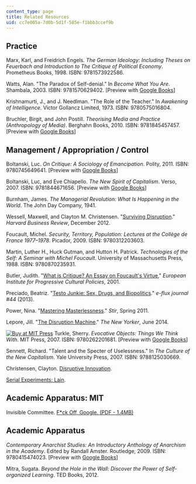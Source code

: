 ```yaml
---
content_type: page
title: Related Resources
uid: cc7e005a-7d0b-5d1f-585e-f1bbb3ccef9b
---
```


Practice
--------

Marx, Karl, and Freidrich Engels. _The German Ideology: Including Theses on Feuerbach and Introduction to The Critique of Political Economy_. Prometheus Books, 1998. ISBN: 9781573922586.

Watts, Alan. "The Paradox of Self-denial." In _Become What You Are_. Shambala, 2003. ISBN: 9781570629402. \[Preview with [Google Books](http://books.google.com/books?id=xQIG9lWkgcUC&pg=PA1#v=onepage)\]

Krishnamurti, J., and J. Needlman. "The Role of the Teacher." In _Awakening of Intelligence_. Victor Gollancz Limited, 1973. ISBN: 9780575016804.

Bruchler, Birgit, and John Postill. _Theorising Media and Practice (Anthropology of Media)_. Berghahn Books, 2010. ISBN: 9781845457457. \[Preview with [Google Books](http://books.google.com/books?id=IbycR6djcEEC&pg=PAfrontcover)\]

Management / Appropriation / Control
------------------------------------

Boltanski, Luc. _On Critique: A Sociology of Emancipation_. Polity, 2011. ISBN: 9780745649641. \[Preview with [Google Books](http://books.google.com/books?id=9ly0uv7IHJoC&pg=PAfrontcover)\]

Boltanski, Luc, and Eve Chiapello. _The New Spirit of Capitalism_. Verso, 2007. ISBN: 9781844671656. \[Preview with [Google Books](http://books.google.com/books?id=9QuQihQ_4GsC&pg=PAfrontcover)\]

Burnham, James. _The Managerial Revolution: What Is Happening in the World_. The John Day Company, 1941.

Wessell, Maxwell, and Clayton M. Christensen. "[Surviving Disruption](https://hbr.org/2012/12/surviving-disruption)." _Harvard Business Review_, December 2012.

Foucault, Michel. _Security, Territory, Population: Lectures at the Collège de France 1977–1978_. Picador, 2009. ISBN: 9780312203603.

Martin, Luther H., Huck Gutman, and Hutton H. Patrick. _Technologies of the Self: A Seminar with Michel Foucault_. University of Massachusetts Press, 1988. ISBN: 9780870235931.

Butler, Judith. "[What is Critique? An Essay on Foucault's Virtue](http://eipcp.net/transversal/0806/butler/en)," _European Institute for Progressive Cultural Policies_, 2001.

Preciado, Beatriz. "[Testo Junkie: Sex, Drugs, and Biopolitics](http://www.e-flux.com/journal/testo-junkie-sex-drugs-and-biopolitics/)." _e-flux journal #44_ (2013).

Power, Nina. "[Mastering Masterlessness](https://stirtoaction.wordpress.com/2011/03/27/mastering-masterlessness/)." _Stir_, Spring 2011.

Lepore, Jill. "[The Disruption Machine](http://www.newyorker.com/magazine/2014/06/23/the-disruption-machine)." _The New Yorker_, June 2014.

 [![Buy at MIT Press](/images/mp_logo.gif)](https://mitpress.mit.edu/9780262201681) Turkle, Sherry. _Evocative Objects: Things We Think With_. MIT Press, 2007. ISBN: 9780262201681. \[Preview with [Google Books](http://books.google.com/books?id=u82t0sCZDpwC&pg=PAfrontcover)\]

Sennett, Richard. "Talent and the Specter of Uselessness." In _The Culture of the New Capitalism_. Yale University Press, 2007. ISBN: 9788125030669.

Christensen, Clayton. [Disruptive Innovation](http://www.claytonchristensen.com/key-concepts/).

[Serial Experiments: Lain](http://myanimelist.net/anime/339/Serial_Experiments_Lain).

Academic Apparatus: MIT
-----------------------

Invisible Committee. [F\*ck Off, Google. (PDF - 1.4MB)](https://events.ccc.de/congress/2014/Fahrplan/system/attachments/2530/original/fuckoffgoogleeng.pdf)

Academic Apparatus
------------------

_Contemporary Anarchist Studies: An Introductory Anthology of Anarchism in the Academy_. Edited by Randall Amster. Routledge, 2009. ISBN: 9780415474023. \[Preview with [Google Books](http://books.google.com/books?id=TvR8AgAAQBAJ&pg=PAfrontcover)\]

Mitra, Sugata. _Beyond the Hole in the Wall: Discover the Power of Self-organized Learning_. TED Books, 2012.